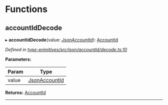 

# Functions

<a id="accountiddecode"></a>

##  accountIdDecode

▸ **accountIdDecode**(value: *[JsonAccountId](_type_primitives_src_json_types_d_.md#jsonaccountid)*): [AccountId](_type_primitives_src_base_d_.md#accountid)

*Defined in [type-primitives/src/json/accountId/decode.ts:10](https://github.com/polkadot-js/api/blob/ef78f2a/packages/type-primitives/src/json/accountId/decode.ts#L10)*

**Parameters:**

| Param | Type |
| ------ | ------ |
| value | [JsonAccountId](_type_primitives_src_json_types_d_.md#jsonaccountid) |

**Returns:** [AccountId](_type_primitives_src_base_d_.md#accountid)

___

